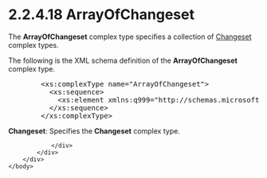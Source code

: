 <html dir="LTR" xmlns:mshelp="http://msdn.microsoft.com/mshelp" xmlns:ddue="http://ddue.schemas.microsoft.com/authoring/2003/5" xmlns:xlink="http://www.w3.org/1999/xlink" xmlns:tool="http://www.microsoft.com/tooltip">
    <head>
        <meta http-equiv="Content-Type" content="text/html; CHARSET=utf-8"></meta>
        <meta name="save" content="history"></meta>
        <title>2.2.4.18 ArrayOfChangeset</title>
        <xml>
            <mshelp:toctitle title="2.2.4.18 ArrayOfChangeset"></mshelp:toctitle>
            <mshelp:rltitle title="[MS-SSMDSWS-15]: ArrayOfChangeset"></mshelp:rltitle>
            <mshelp:keyword index="A" term="8a27a576-67a4-415a-b5b3-c56535cd1174"></mshelp:keyword>
            <mshelp:attr name="DCSext.ContentType" value="open specification"></mshelp:attr>
            <mshelp:attr name="AssetID" value="8a27a576-67a4-415a-b5b3-c56535cd1174"></mshelp:attr>
            <mshelp:attr name="TopicType" value="kbRef"></mshelp:attr>
            <mshelp:attr name="DCSext.Title" value="[MS-SSMDSWS-15]: ArrayOfChangeset" />
        </xml>
    </head>
    <body>
        <div id="header">
            <h1 class="heading">2.2.4.18 ArrayOfChangeset</h1>
        </div>
        <div id="mainSection">
            <div id="mainBody">
                <div id="allHistory" class="saveHistory"></div>
                <div id="sectionSection0" class="section" name="collapseableSection">
                    

<p>The <b>ArrayOfChangeset</b> complex type specifies a
collection of <a href="f3857962-31ed-4b58-ab17-bae78b11fa9b.html">Changeset</a>
complex types.</p>

<p>The following is the XML schema definition of the <b>ArrayOfChangeset</b>
complex type.</p>

<dl>
<dd>
<div><pre>   &lt;xs:complexType name=&quot;ArrayOfChangeset&quot;&gt;
     &lt;xs:sequence&gt;
       &lt;xs:element xmlns:q999=&quot;http://schemas.microsoft.com/sqlserver/masterdataservices/2009/09&quot; minOccurs=&quot;0&quot; maxOccurs=&quot;unbounded&quot; name=&quot;Changeset&quot; nillable=&quot;true&quot; type=&quot;q999:Changeset&quot; xmlns:xs=&quot;http://www.w3.org/2001/XMLSchema&quot; /&gt;
     &lt;/xs:sequence&gt;
   &lt;/xs:complexType&gt;
</pre></div>
</dd></dl>

<p><b>Changeset</b>: Specifies the <b>Changeset</b> complex
type.</p>


                </div>
            </div>
        </div>
    </body>
</html>